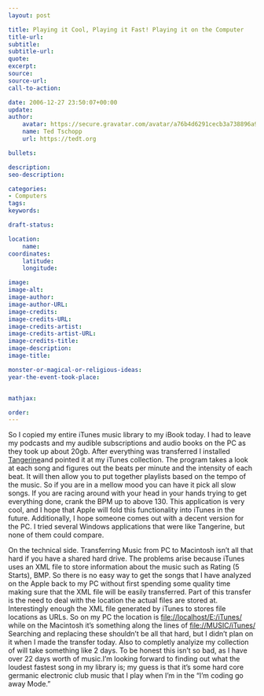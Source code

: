 ```yaml
---
layout: post

title: Playing it Cool, Playing it Fast! Playing it on the Computer
title-url:
subtitle:
subtitle-url:
quote:
excerpt:
source:
source-url:
call-to-action:

date: 2006-12-27 23:50:07+00:00
update:
author:
    avatar: https://secure.gravatar.com/avatar/a76b4d6291cecb3a738896a971bfb903?s=512&d=mp&r=g
    name: Ted Tschopp
    url: https://tedt.org

bullets:

description:
seo-description:

categories:
- Computers
tags:
keywords:

draft-status:

location:
    name:
coordinates:
    latitude:
    longitude:

image:
image-alt:
image-author:
image-author-URL:
image-credits:
image-credits-URL:
image-credits-artist:
image-credits-artist-URL:
image-credits-title:
image-description:
image-title:

monster-or-magical-or-religious-ideas:
year-the-event-took-place:


mathjax:

order:
---
```

So I copied my entire iTunes music library to my iBook today. I had to leave my podcasts and my audible subscriptions and audio books on the PC as they took up about 20gb. After everything was transferred I installed [Tangerine](http://www.potionfactory.com/tangerine/)and pointed it at my iTunes collection. The program takes a look at each song and figures out the beats per minute and the intensity of each beat. It will then allow you to put together playlists based on the tempo of the music. So if you are in a mellow mood you can have it pick all slow songs. If you are racing around with your head in your hands trying to get everything done, crank the BPM up to above 130. This application is very cool, and I hope that Apple will fold this functionality into iTunes in the future. Additionally, I hope someone comes out with a decent version for the PC. I tried several Windows applications that were like Tangerine, but none of them could compare.

On the technical side. Transferring Music from PC to Macintosh isn’t all that hard if you have a shared hard drive. The problems arise because iTunes uses an XML file to store information about the music such as Rating (5 Starts), BMP. So there is no easy way to get the songs that I have analyzed on the Apple back to my PC without first spending some quality time making sure that the XML file will be easily transferred. Part of this transfer is the need to deal with the location the actual files are stored at. Interestingly enough the XML file generated by iTunes to stores file locations as URLs. So on my PC the location is [file://localhost/E:/iTunes/](/iTunes/) while on the Macintosh it’s something along the lines of [file://MUSIC/iTunes/](//MUSIC/iTunes/) Searching and replacing these shouldn’t be all that hard, but I didn’t plan on it when I made the transfer today. Also to completly analyize my collection of will take something like 2 days. To be honest this isn’t so bad, as I have over 22 days worth of music.I’m looking forward to finding out what the loudest fastest song in my library is; my guess is that it’s some hard core germanic electronic club music that I play when I’m in the “I’m coding go away Mode.”
